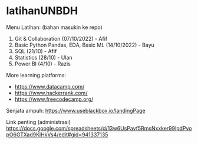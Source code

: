 # latihanUNBDH

Menu Latihan:
(bahan masukin ke repo)

1. Git & Collaboration (07/10/2022) - Afif
2. Basic Python Pandas, EDA, Basic ML  (14/10/2022) - Bayu
3. SQL (21/10) - Afif
4. Statistics (28/10) - Ulan
5. Power BI (4/10) - Razis

More learning platforms:

- https://www.datacamp.com/
- https://www.hackerrank.com/
- https://www.freecodecamp.org/

Senjata ampuh:
https://www.useblackbox.io/landingPage

Link penting (administrasi)
https://docs.google.com/spreadsheets/d/13w6UsPavf5RmsNxxker99lpdPvopO6GTXad9KlHkVs4/edit#gid=941337135



